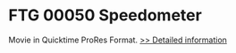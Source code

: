 # FTG 00050 Speedometer
Movie in Quicktime ProRes Format.
[>> Detailed information](https://secure.shareit.com/shareit/product.html?productid=300618432&affiliateid=200057808)